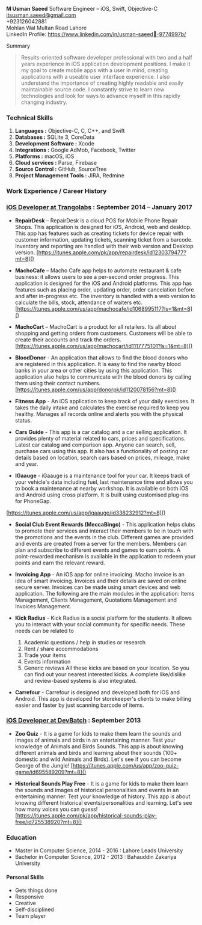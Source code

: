 **M Usman Saeed** Software Engineer – iOS, Swift, Objective-C  
<itsusman.saeed@gmail.com>      
      +923126042881    Mohlan WalMultan Road Lahore  
LinkedIn Profile:
<https://www.linkedin.com/in/usman-saeed-9774997b/>



Summary

> Results-oriented software developer professional with two and a half years experience in iOS application development positions. I make it my goal to create mobile apps with a user in mind, creating applications with a useable user interface experience. I also understand the importance of creating highly readable and easily maintainable source code. I constantly strive to learn new technologies and look for ways to advance myself in this rapidly changing industry.

### **Technical Skills**

1. **Languages :** Objective-C, C, C++, and Swift
2. **Databases :** SQLite 3, CoreData
3. **Development Software :** Xcode
4. **Integrations :** Google AdMob, Facebook, Twitter
5. **Platforms :** macOS, iOS
6. **Cloud services :** Parse, Firebase
7. **Source Control :** GitHub, SourceTree
8. **Project Management Tools :** JIRA, Redmine

### **Work Experience / Career History**

### [iOS Developer at Trangolabs](http://trangolabs.com) : September 2014 – January 2017

* **RepairDesk** – RepairDesk is a cloud POS for Mobile Phone Repair Shops. This application is designed for iOS, Android, web and desktop. This app has features such as creating tickets for device repair with customer information, updating tickets, scanning ticket from a barcode. Inventory and reporting are handled with their web version and Desktop version.
[https://itunes.apple.com/pk/app/repairdesk/id1230379477?mt=8]()

* **MachoCafe** – Macho Cafe app helps to automate restaurant & cafe business: it allows users to see a per-second order progress. This application is designed for the iOS and Android platforms. This app has features such as placing order, updating order, order cancelation before and after in-progress etc. The inventory is handled with a web version to calculate the bills, stock, attendance of waiters etc.
[https://itunes.apple.com/us/app/machocafe/id1068995117?ls=1&mt=8]()

* **MachoCart** – MachoCart is a product for all retailers. Its all about shopping and getting orders from customers. Customers will be able to create their accounts and track the orders.
 [https://itunes.apple.com/us/app/machocart/id1117775101?ls=1&mt=8]()

* **BloodDonor** - An application that allows to find the blood donors who are registered in this application. It is easy to find the nearby blood banks in your area or other cities by using this application. This application also helps to communicate with the blood donors by calling them using their contact numbers.
[https://itunes.apple.com/us/app/donorpk/id1120078156?mt=8]()

* **Fitness App** - An iOS application to keep track of your daily exercises. It takes the daily intake and calculates the exercise required to keep you healthy. Manages all records online and alerts you with the physical status.

* **Cars Guide** - This app is a car catalog and a car selling application. It provides plenty of material related to cars, prices and specifications. Latest car catalog and comparison app. Anyone can search, sell, purchase cars using this app. It also has a functionality of posting car details based on location, search cars based on prices, mileage, make and year.

* **IGaauge** - iGaauge is a maintenance tool for your car. It keeps track of your vehicle's data including fuel, last maintenance time and allows you to book a maintenance at nearby workshop. It is available on both iOS and Android using cross platform. It is built using customised plug-ins for PhoneGap.

[https://itunes.apple.com/us/app/igaauge/id338232912?mt=8]()

* **Social Club Event Rewards (MeccaBingo)** - This application helps clubs to promote their services and interact their members to be in touch with the promotions and the events in the club.
Different games are provided and events are created from a server for the members. Members can plan and subscribe to different events and games to earn points.
A point-rewarded mechanism is available in the application to redeem your points and earn the relevant reward.

* **Invoicing App** - An iOS app for online invoicing. Macho invoice is an idea of smart invoicing. Invoices
and their details are saved on online secure server. Invoices can be made using smart devices and web application.
The following are the main modules in the application: Items Management, Clients Management, Quotations Management and Invoices Management.

* **Kick Radius** - Kick Radius is a social platform for the students. It allows you to interact with your social community for specific needs. These needs can be related to

	1. Academic questions / help in studies or research
	2. Rent / share accommodations
	3. Trade your items
	4. Events information
	5. Generic reviews
	All these kicks are based on your location. So you can find out your nearest interested kicks. A complete like/dislike and review-based systems is also integrated.

* **Carrefour** - Carrefour is designed and developed both for iOS and Android. This app is developed for storekeeper's clients to make billing easier and faster by just scanning barcode of items.

### [iOS Developer at DevBatch](https://www.devbatch.com) : September 2013

* **Zoo Quiz** - It is a game for kids to make them learn the sounds and images of animals and birds in an entertaining manner. Test your knowledge of Animals and Birds Sounds. This app is about knowing different animals and birds and learning about their sounds (100+ domestic and wild Animals and Birds). Let's see if you can become George of the Jungle!
[https://itunes.apple.com/us/app/zoo-quiz-game/id695589209?mt=8]()

* **Historical Sounds Play Free** - It is a game for kids to make them learn the sounds and images of historical personalities and events in an entertaining manner. Test your knowledge of history. This app is about knowing different historical events/personalities and learning. Let's see how many voices you can guess!
[https://itunes.apple.com/pk/app/historical-sounds-play-free/id725538920?mt=8]()

### **Education**

* Master in Computer Science, 2014 - 2016 : Lahore Leads University
* Bachelor in Computer Science, 2012 - 2013 : Bahauddin Zakariya University

#### **Personal Skills**

* Gets things done
* Responsive
* Creative
* Self-disciplined
* Team player